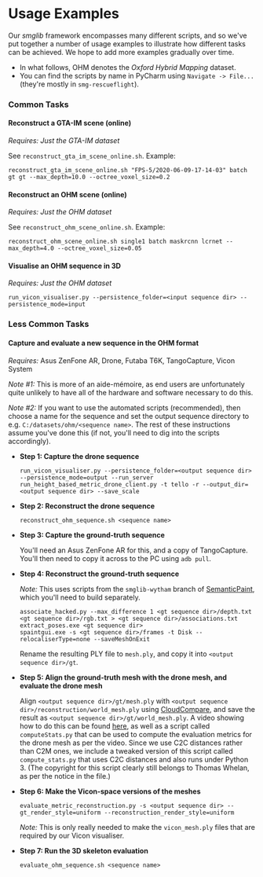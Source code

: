 # Usage Examples

Our *smglib* framework encompasses many different scripts, and so we've put together a number of usage examples to illustrate how different tasks can be achieved. We hope to add more examples gradually over time.

* In what follows, OHM denotes the *Oxford Hybrid Mapping* dataset.
* You can find the scripts by name in PyCharm using `Navigate -> File...` (they're mostly in `smg-rescueflight`).

### Common Tasks

#### Reconstruct a GTA-IM scene (online)

*Requires: Just the GTA-IM dataset*

See `reconstruct_gta_im_scene_online.sh`. Example:

```
reconstruct_gta_im_scene_online.sh "FPS-5/2020-06-09-17-14-03" batch gt gt --max_depth=10.0 --octree_voxel_size=0.2
```

#### Reconstruct an OHM scene (online)

*Requires: Just the OHM dataset*

See `reconstruct_ohm_scene_online.sh`. Example:

```
reconstruct_ohm_scene_online.sh single1 batch maskrcnn lcrnet --max_depth=4.0 --octree_voxel_size=0.05
```

#### Visualise an OHM sequence in 3D

*Requires: Just the OHM dataset*

```
run_vicon_visualiser.py --persistence_folder=<input sequence dir> --persistence_mode=input
```

### Less Common Tasks

#### Capture and evaluate a new sequence in the OHM format

*Requires:* Asus ZenFone AR, Drone, Futaba T6K, TangoCapture, Vicon System

*Note #1:* This is more of an aide-mémoire, as end users are unfortunately quite unlikely to have all of the hardware and software necessary to do this.

*Note #2:* If you want to use the automated scripts (recommended), then choose a name for the sequence and set the output sequence directory to e.g. `C:/datasets/ohm/<sequence name>`. The rest of these instructions assume you've done this (if not, you'll need to dig into the scripts accordingly).

* **Step 1: Capture the drone sequence**

  ```
  run_vicon_visualiser.py --persistence_folder=<output sequence dir> --persistence_mode=output --run_server
  run_height_based_metric_drone_client.py -t tello -r --output_dir=<output sequence dir> --save_scale
  ```

* **Step 2: Reconstruct the drone sequence**

  ```
  reconstruct_ohm_sequence.sh <sequence name>
  ```

* **Step 3: Capture the ground-truth sequence**

  You'll need an Asus ZenFone AR for this, and a copy of TangoCapture. You'll then need to copy it across to the PC using `adb pull`.

* **Step 4: Reconstruct the ground-truth sequence**

  *Note:* This uses scripts from the `smglib-wytham` branch of [SemanticPaint](https://github.com/sgolodetz/spaint/tree/smglib-wytham), which you'll need to build separately.

  ```
  associate_hacked.py --max_difference 1 <gt sequence dir>/depth.txt <gt sequence dir>/rgb.txt > <gt sequence dir>/associations.txt
  extract_poses.exe <gt sequence dir>
  spaintgui.exe -s <gt sequence dir>/frames -t Disk --relocaliserType=none --saveMeshOnExit
  ```

  Rename the resulting PLY file to `mesh.ply`, and copy it into `<output sequence dir>/gt`.

* **Step 5: Align the ground-truth mesh with the drone mesh, and evaluate the drone mesh**

  Align `<output sequence dir>/gt/mesh.ply` with `<output sequence dir>/reconstruction/world_mesh.ply` using [CloudCompare](https://www.danielgm.net/cc), and save the result as `<output sequence dir>/gt/world_mesh.ply`. A video showing how to do this can be found [here](https://www.doc.ic.ac.uk/~ahanda/VaFRIC/living_room.html), as well as a script called `computeStats.py` that can be used to compute the evaluation metrics for the drone mesh as per the video. Since we use C2C distances rather than C2M ones, we include a tweaked version of this script called `compute_stats.py` that uses C2C distances and also runs under Python 3. (The copyright for this script clearly still belongs to Thomas Whelan, as per the notice in the file.)

* **Step 6: Make the Vicon-space versions of the meshes**

   ```
   evaluate_metric_reconstruction.py -s <output sequence dir> --gt_render_style=uniform --reconstruction_render_style=uniform
   ```

  *Note:* This is only really needed to make the `vicon_mesh.ply` files that are required by our Vicon visualiser.

* **Step 7: Run the 3D skeleton evaluation**

  ```
  evaluate_ohm_sequence.sh <sequence name>
  ```

